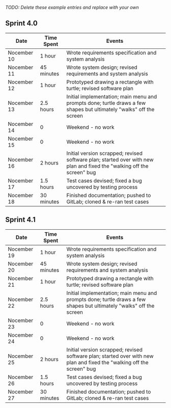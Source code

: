 *TODO: Delete these example entries and replace with your own*

## Sprint 4.0

| Date        | Time Spent | Events
|-------------|------------|--------------------
| Nocember 10 | 1 hour     | Wrote requirements specification and system analysis
| Nocember 11 | 45 minutes | Wrote system design; revised requirements and system analysis
| Nocember 12 | 1 hour     | Prototyped drawing a rectangle with turtle; revised software plan
| Nocember 13 | 2.5 hours  | Initial implementation; main menu and prompts done; turtle draws a few shapes but ultimately "walks" off the screen
| Nocember 14 | 0          | Weekend - no work
| Nocember 15 | 0          | Weekend - no work
| Nocember 16 | 2 hours    | Initial version scrapped; revised software plan; started over with new plan and fixed the "walking off the screen" bug
| Nocember 17 | 1.5 hours  | Test cases devised; fixed a bug uncovered by testing process
| Nocember 18 | 30 minutes | Finished documentation; pushed to GitLab; cloned & re-ran test cases


## Sprint 4.1

| Date        | Time Spent | Events
|-------------|------------|--------------------
| Nocember 19 | 1 hour     | Wrote requirements specification and system analysis
| Nocember 20 | 45 minutes | Wrote system design; revised requirements and system analysis
| Nocember 21 | 1 hour     | Prototyped drawing a rectangle with turtle; revised software plan
| Nocember 22 | 2.5 hours  | Initial implementation; main menu and prompts done; turtle draws a few shapes but ultimately "walks" off the screen
| Nocember 23 | 0          | Weekend - no work
| Nocember 24 | 0          | Weekend - no work
| Nocember 25 | 2 hours    | Initial version scrapped; revised software plan; started over with new plan and fixed the "walking off the screen" bug
| Nocember 26 | 1.5 hours  | Test cases devised; fixed a bug uncovered by testing process
| Nocember 27 | 30 minutes | Finished documentation; pushed to GitLab; cloned & re-ran test cases

